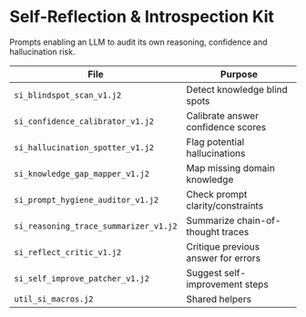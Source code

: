 # Self-Reflection & Introspection Kit

Prompts enabling an LLM to audit its own reasoning, confidence and hallucination risk.

| File | Purpose |
|------|---------|
| `si_blindspot_scan_v1.j2` | Detect knowledge blind spots |
| `si_confidence_calibrator_v1.j2` | Calibrate answer confidence scores |
| `si_hallucination_spotter_v1.j2` | Flag potential hallucinations |
| `si_knowledge_gap_mapper_v1.j2` | Map missing domain knowledge |
| `si_prompt_hygiene_auditor_v1.j2` | Check prompt clarity/constraints |
| `si_reasoning_trace_summarizer_v1.j2` | Summarize chain-of-thought traces |
| `si_reflect_critic_v1.j2` | Critique previous answer for errors |
| `si_self_improve_patcher_v1.j2` | Suggest self-improvement steps |
| `util_si_macros.j2` | Shared helpers

